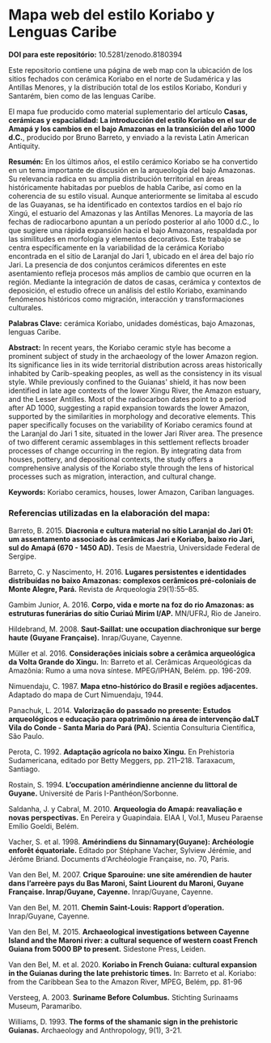 # Mapa web del estilo Koriabo y Lenguas Caribe

**DOI para este repositório:** 10.5281/zenodo.8180394

Este repositorio contiene una página de web map con la ubicación de los sitios fechados con cerámica Koriabo en el norte de Sudamérica y las Antillas Menores, y la distribución total de los estilos Koriabo, Konduri y Santarém, bien como de las lenguas Caribe.

El mapa fue producido como material suplementario del artículo **Casas, cerámicas y espacialidad: La introducción del estilo Koriabo en el sur de Amapá y los cambios en el bajo Amazonas en la transición del año 1000 d.C.**, producido por Bruno Barreto, y enviado a la revista Latin American Antiquity.

**Resumén:** En los últimos años, el estilo cerámico Koriabo se ha convertido en un tema importante de discusión en la arqueología del bajo Amazonas. Su relevancia radica en su amplia distribución territorial en áreas históricamente habitadas por pueblos de habla Caribe, así como en la coherencia de su estilo visual. Aunque anteriormente se limitaba al escudo de las Guayanas, se ha identificado en contextos tardíos en el bajo río Xingú, el estuario del Amazonas y las Antillas Menores. La mayoría de las fechas de radiocarbono apuntan a un período posterior al año 1000 d.C., lo que sugiere una rápida expansión hacia el bajo Amazonas, respaldada por las similitudes en morfología y elementos decorativos. Este trabajo se centra específicamente en la variabilidad de la cerámica Koriabo encontrada en el sitio de Laranjal do Jari 1, ubicado en el área del bajo río Jari. La presencia de dos conjuntos cerámicos diferentes en este asentamiento refleja procesos más amplios de cambio que ocurren en la región. Mediante la integración de datos de casas, cerámica y contextos de deposición, el estudio ofrece un análisis del estilo Koriabo, examinando fenómenos históricos como migración, interacción y transformaciones culturales.

**Palabras Clave:** cerámica Koriabo, unidades domésticas, bajo Amazonas, lenguas Caribe.

**Abstract:** In recent years, the Koriabo ceramic style has become a prominent subject of study in the archaeology of the lower Amazon region. Its significance lies in its wide territorial distribution across areas historically inhabited by Carib-speaking peoples, as well as the consistency in its visual style. While previously confined to the Guianas' shield, it has now been identified in late age contexts of the lower Xingu River, the Amazon estuary, and the Lesser Antilles. Most of the radiocarbon dates point to a period after AD 1000, suggesting a rapid expansion towards the lower Amazon, supported by the similarities in morphology and decorative elements. This paper specifically focuses on the variability of Koriabo ceramics found at the Laranjal do Jari 1 site, situated in the lower Jari River area. The presence of two different ceramic assemblages in this settlement reflects broader processes of change occurring in the region. By integrating data from houses, pottery, and depositional contexts, the study offers a comprehensive analysis of the Koriabo style through the lens of historical processes such as migration, interaction, and cultural change.

**Keywords:** Koriabo ceramics, houses, lower Amazon, Cariban languages.


### **Referencias utilizadas en la elaboración del mapa:**

Barreto, B. 2015. **Diacronia e cultura material no sítio Laranjal do Jari 01: um assentamento associado às cerâmicas Jari e Koriabo, baixo rio Jari, sul do Amapá (670 - 1450 AD).** Tesis de Maestria, Universidade Federal de Sergipe.

Barreto, C. y Nascimento, H. 2016. **Lugares persistentes e identidades distribuídas no baixo Amazonas: complexos cerâmicos pré-coloniais de Monte Alegre, Pará.** Revista de Arqueologia 29(1):55–85.

Gambim Junior, A. 2016. **Corpo, vida e morte na foz do rio Amazonas: as estruturas funerárias do sítio Curiaú Mirim I/AP.** MN/UFRJ, Rio de Janeiro.

Hildebrand, M. 2008. **Saut-Saillat: une occupation diachronique sur berge haute (Guyane Française).** Inrap/Guyane, Cayenne.

Müller et al. 2016. **Considerações iniciais sobre a cerâmica arqueológica da Volta Grande do Xingu.** In: Barreto et al. Cerâmicas Arqueológicas da Amazônia: Rumo a uma nova síntese. MPEG/IPHAN, Belém. pp. 196-209.

Nimuendaju, C. 1987. **Mapa etno-histórico do Brasil e regiões adjacentes.** Adaptado do mapa de Curt Nimuendaju, 1944.

Panachuk, L. 2014. **Valorização do passado no presente: Estudos arqueológicos e educação para opatrimônio na área de intervenção daLT Vila do Conde - Santa Maria do Pará (PA).** Scientia Consulturia Científica, São Paulo.

Perota, C. 1992. **Adaptação agrícola no baixo Xingu.** En Prehistoria Sudamericana, editado por Betty Meggers, pp. 211–218. Taraxacum, Santiago.

Rostain, S. 1994. **L’occupation amérindienne ancienne du littoral de Guyane.** Université de Paris I-Panthéon/Sorbonne.

Saldanha, J. y Cabral, M. 2010. **Arqueologia do Amapá: reavaliação e novas perspectivas.** En Pereira y Guapindaia. EIAA I, Vol.1, Museu Paraense Emílio Goeldi, Belém.

Vacher, S. et al. 1998. **Amérindiens du Sinnamary(Guyane): Archéologie enforêt équatoriale.** Editado por Stéphane Vacher, Sylview Jérémie, and Jérôme Briand. Documents d'Archéologie Française, no. 70, Paris.

Van den Bel, M. 2007. **Crique Sparouine: une site amérendien de hauter dans l’arreère pays du Bas Maroni, Saint Liourent du Maroni, Guyane Française. Inrap/Guyane, Cayenne.** Inrap/Guyane, Cayenne.

Van den Bel, M. 2011. **Chemin Saint-Louis: Rapport d’operation.** Inrap/Guyane, Cayenne.

Van den Bel, M. 2015. **Archaeological investigations between Cayenne Island and the Maroni river: a cultural sequence of western coast French Guiana from 5000 BP to present.** Sidestone Press, Leiden.

Van den Bel, M. et al. 2020. **Koriabo in French Guiana: cultural expansion in the Guianas during the late prehistoric times.** In: Barreto et al. Koriabo: from the Caribbean Sea to the Amazon River, MPEG, Belém, pp. 81-96

Versteeg, A. 2003. **Suriname Before Columbus.** Stichting Surinaams Museum, Paramaribo.

Williams, D. 1993. **The forms of the shamanic sign in the prehistoric Guianas.** Archaeology and Anthropology, 9(1), 3-21.
